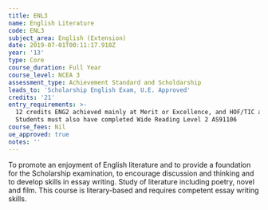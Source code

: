 ```yaml
---
title: ENL3
name: English Literature
code: ENL3
subject_area: English (Extension)
date: 2019-07-01T00:11:17.918Z
year: '13'
type: Core
course_duration: Full Year
course_level: NCEA 3
assessment_type: Achievement Standard and Scholdarship
leads_to: 'Scholarship English Exam, U.E. Approved'
credits: '21'
entry_requirements: >-
  12 credits ENG2 achieved mainly at Merit or Excellence, and HOF/TIC approval.
  Students must also have completed Wide Reading Level 2 AS91106
course_fees: Nil
ue_approved: true
notes: ''
---
```

To promote an enjoyment of English literature and to provide a foundation for the Scholarship examination, to encourage discussion and thinking and to develop skills in essay writing. Study of literature including poetry, novel and film. This course is literary-based and requires competent essay writing skills.
